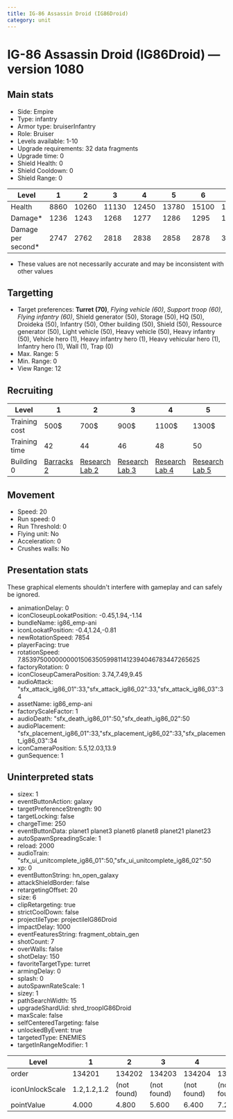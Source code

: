 ```yaml
---
title: IG-86 Assassin Droid (IG86Droid)
category: unit
---
```


# IG-86 Assassin Droid (IG86Droid) — version 1080

## Main stats

  * Side: Empire
  * Type: infantry
  * Armor type: bruiserInfantry
  * Role: Bruiser
  * Levels available: 1-10
  * Upgrade requirements: 32 data fragments
  * Upgrade time: 0
  * Shield Health: 0
  * Shield Cooldown: 0
  * Shield Range: 0

|Level             |1   |2    |3    |4    |5    |6    |7    |8    |9    |10   |
|------------------|----|-----|-----|-----|-----|-----|-----|-----|-----|-----|
|Health            |8860|10260|11130|12450|13780|15100|16490|17840|19200|21880|
|Damage*           |1236|1243 |1268 |1277 |1286 |1295 |1354 |1387 |1421 |1464 |
|Damage per second*|2747|2762 |2818 |2838 |2858 |2878 |3009 |3082 |3158 |3253 |

* These values are not necessarily accurate and may be inconsistent with other values

## Targetting

  * Target preferences: **Turret (70)**, _Flying vehicle (60)_, _Support troop (60)_, _Flying infantry (60)_, Shield generator (50), Storage (50), HQ (50), Droideka (50), Infantry (50), Other building (50), Shield (50), Ressource generator (50), Light vehicle (50), Heavy vehicle (50), Heavy infantry (50), Vehicle hero (1), Heavy infantry hero (1), Heavy vehicular hero (1), Infantry hero (1), Wall (1), Trap (0)
  * Max. Range: 5
  * Min. Range: 0
  * View Range: 12

## Recruiting

|Level        |1                                |2                                      |3                                      |4                                      |5                                      |6                                      |7                                      |8                                      |9                                      |10                                      |
|-------------|---------------------------------|---------------------------------------|---------------------------------------|---------------------------------------|---------------------------------------|---------------------------------------|---------------------------------------|---------------------------------------|---------------------------------------|----------------------------------------|
|Training cost|500$                             |700$                                   |900$                                   |1100$                                  |1300$                                  |1500$                                  |1700$                                  |2000$                                  |2100$                                  |2300$                                   |
|Training time|42                               |44                                     |46                                     |48                                     |50                                     |52                                     |54                                     |112                                    |116                                    |120                                     |
|Building 0   |[Barracks 2](empireBarracks.html)|[Research Lab 2](empireOffenseLab.html)|[Research Lab 3](empireOffenseLab.html)|[Research Lab 4](empireOffenseLab.html)|[Research Lab 5](empireOffenseLab.html)|[Research Lab 6](empireOffenseLab.html)|[Research Lab 7](empireOffenseLab.html)|[Research Lab 8](empireOffenseLab.html)|[Research Lab 9](empireOffenseLab.html)|[Research Lab 10](empireOffenseLab.html)|

## Movement

  * Speed: 20
  * Run speed: 0
  * Run Threshold: 0
  * Flying unit: No
  * Acceleration: 0
  * Crushes walls: No

## Presentation stats

These graphical elements shouldn't interfere with gameplay and can safely be ignored.

  * animationDelay: 0
  * iconCloseupLookatPosition: -0.45,1.94,-1.14
  * bundleName: ig86_emp-ani
  * iconLookatPosition: -0.4,1.24,-0.81
  * newRotationSpeed: 7854
  * playerFacing: true
  * rotationSpeed: 7.8539750000000001506350599811412394046783447265625
  * factoryRotation: 0
  * iconCloseupCameraPosition: 3.74,7.49,9.45
  * audioAttack: "sfx_attack_ig86_01":33,"sfx_attack_ig86_02":33,"sfx_attack_ig86_03":34
  * assetName: ig86_emp-ani
  * factoryScaleFactor: 1
  * audioDeath: "sfx_death_ig86_01":50,"sfx_death_ig86_02":50
  * audioPlacement: "sfx_placement_ig86_01":33,"sfx_placement_ig86_02":33,"sfx_placement_ig86_03":34
  * iconCameraPosition: 5.5,12.03,13.9
  * gunSequence: 1

## Uninterpreted stats

  * sizex: 1
  * eventButtonAction: galaxy
  * targetPreferenceStrength: 90
  * targetLocking: false
  * chargeTime: 250
  * eventButtonData: planet1 planet3 planet6 planet8 planet21 planet23
  * autoSpawnSpreadingScale: 1
  * reload: 2000
  * audioTrain: "sfx_ui_unitcomplete_ig86_01":50,"sfx_ui_unitcomplete_ig86_02":50
  * xp: 0
  * eventButtonString: hn_open_galaxy
  * attackShieldBorder: false
  * retargetingOffset: 20
  * size: 6
  * clipRetargeting: true
  * strictCoolDown: false
  * projectileType: projectileIG86Droid
  * impactDelay: 1000
  * eventFeaturesString: fragment_obtain_gen
  * shotCount: 7
  * overWalls: false
  * shotDelay: 150
  * favoriteTargetType: turret
  * armingDelay: 0
  * splash: 0
  * autoSpawnRateScale: 1
  * sizey: 1
  * pathSearchWidth: 15
  * upgradeShardUid: shrd_troopIG86Droid
  * maxScale: false
  * selfCenteredTargeting: false
  * unlockedByEvent: true
  * targetedType: ENEMIES
  * targetInRangeModifier: 1

|Level          |1          |2          |3          |4          |5          |6          |7          |8          |9          |10         |
|---------------|-----------|-----------|-----------|-----------|-----------|-----------|-----------|-----------|-----------|-----------|
|order          |134201     |134202     |134203     |134204     |134205     |134206     |134207     |134208     |134209     |134210     |
|iconUnlockScale|1.2,1.2,1.2|(not found)|(not found)|(not found)|(not found)|(not found)|(not found)|(not found)|(not found)|(not found)|
|pointValue     |4.000      |4.800      |5.600      |6.400      |7.200      |8.000      |8.800      |9.600      |10.400     |12.000     |

